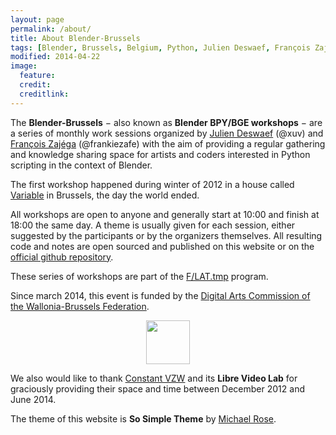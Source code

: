 ```yaml
---
layout: page
permalink: /about/
title: About Blender-Brussels
tags: [Blender, Brussels, Belgium, Python, Julien Deswaef, François Zajéga, F/LAT, Variable]
modified: 2014-04-22
image:
  feature:
  credit:
  creditlink:
---
```


The **Blender-Brussels** − also known as **Blender BPY/BGE workshops** − are a series of monthly work sessions organized by [Julien Deswaef](http://xuv.be) (@xuv) and [François Zajéga](http://frankiezafe.org) (@frankiezafe) with the aim of providing a regular gathering and knowledge sharing space for artists and coders interested in Python scripting in the context of Blender.

The first workshop happened during winter of 2012 in a house called [Variable](http://variable.constantvzw.org) in Brussels, the day the world ended.

All workshops are open to anyone and generally start at 10:00 and finish at 18:00 the same day. A theme is usually given for each session, either suggested by the participants or by the organizers themselves. All resulting code and notes are open sourced and published on this website or on the [official github repository](http://github.com/blender-brussels).

These series of workshops are part of the [F/LAT.tmp](http://f-lat.org) program.

Since march 2014, this event is funded by the [Digital Arts Commission of the Wallonia-Brussels Federation](http://www.arts-numeriques.culture.be/).

<a href="http://www.arts-numeriques.culture.be/" style="display: block; text-align: center; border-bottom: none;"><img src="//blender-brussels.github.io/images/FWB_logo.svg" style="height: 5em;"/></a>

We also would like to thank [Constant VZW](http://constantvzw.org/site/) and its **Libre Video Lab** for graciously providing their space and time between December 2012 and June 2014.

The theme of this website is **So Simple Theme** by [Michael Rose](http://mademistakes).
